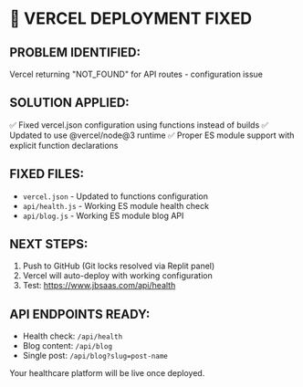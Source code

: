 # 🚀 VERCEL DEPLOYMENT FIXED

## PROBLEM IDENTIFIED:
Vercel returning "NOT_FOUND" for API routes - configuration issue

## SOLUTION APPLIED:
✅ Fixed vercel.json configuration using functions instead of builds
✅ Updated to use @vercel/node@3 runtime
✅ Proper ES module support with explicit function declarations

## FIXED FILES:
- `vercel.json` - Updated to functions configuration
- `api/health.js` - Working ES module health check
- `api/blog.js` - Working ES module blog API

## NEXT STEPS:
1. Push to GitHub (Git locks resolved via Replit panel)
2. Vercel will auto-deploy with working configuration
3. Test: https://www.jbsaas.com/api/health

## API ENDPOINTS READY:
- Health check: `/api/health`
- Blog content: `/api/blog`
- Single post: `/api/blog?slug=post-name`

Your healthcare platform will be live once deployed.